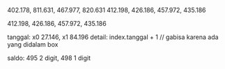 402.178, 811.631, 467.977, 820.631
412.198, 426.186, 457.972, 435.186

412.198, 426.186, 457.972, 435.186

tanggal: x0 27.146, x1 84.196
detail: index.tanggal + 1 // gabisa karena ada yang didalam box

saldo: 495 2 digit, 498 1 digit
